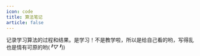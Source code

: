 ```yaml
---
icon: code
title: 算法笔记
article: false
---
```


记录学习算法的过程和结果。是学习！不是教学啦，所以是给自己看的哟，写得乱也是情有可原的哟(*╹▽╹*))

<!-- more -->